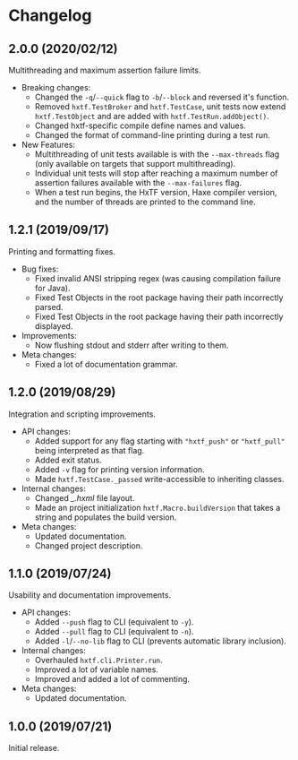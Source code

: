 Changelog
=========


2.0.0 (2020/02/12)
------------------

Multithreading and maximum assertion failure limits.

- Breaking changes:
  - Changed the `-q`/`--quick` flag to `-b`/`--block` and reversed it's function.
  - Removed `hxtf.TestBroker` and `hxtf.TestCase`, unit tests now extend `hxtf.TestObject` and are added with `hxtf.TestRun.addObject()`.
  - Changed hxtf-specific compile define names and values.
  - Changed the format of command-line printing during a test run.
- New Features:
  - Multithreading of unit tests available is with the `--max-threads` flag (only available on targets that support multithreading).
  - Individual unit tests will stop after reaching a maximum number of assertion failures available with the `--max-failures` flag.
  - When a test run begins, the HxTF version, Haxe compiler version, and the number of threads are printed to the command line.


1.2.1 (2019/09/17)
------------------

Printing and formatting fixes.

- Bug fixes:
  - Fixed invalid ANSI stripping regex (was causing compilation failure for Java).
  - Fixed Test Objects in the root package having their path incorrectly parsed.
  - Fixed Test Objects in the root package having their path incorrectly displayed.
- Improvements:
  - Now flushing stdout and stderr after writing to them.
- Meta changes:
  - Fixed a lot of documentation grammar.


1.2.0 (2019/08/29)
------------------

Integration and scripting improvements.

- API changes:
  - Added support for any flag starting with `"hxtf_push"` or `"hxtf_pull"` being interpreted as that flag.
  - Added exit status.
  - Added `-v` flag for printing version information.
  - Made `hxtf.TestCase._passed` write-accessible to inheriting classes.
- Internal changes:
  - Changed _\_.hxml_ file layout.
  - Made an project initialization `hxtf.Macro.buildVersion` that takes a string and populates the build version.
- Meta changes:
  - Updated documentation.
  - Changed project description.


1.1.0 (2019/07/24)
------------------

Usability and documentation improvements.

- API changes:
  - Added `--push` flag to CLI (equivalent to `-y`).
  - Added `--pull` flag to CLI (equivalent to `-n`).
  - Added `-l`/`--no-lib` flag to CLI (prevents automatic library inclusion).
- Internal changes:
  - Overhauled `hxtf.cli.Printer.run`.
  - Improved a lot of variable names.
  - Improved and added a lot of commenting.
- Meta changes:
  - Updated documentation.


1.0.0 (2019/07/21)
------------------

Initial release.
